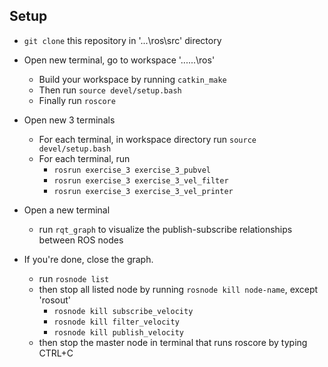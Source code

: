 ## Setup

- ```git clone``` this repository in '...\ros\src' directory 

- Open new terminal, go to workspace '...\...\ros' 
	- Build your workspace by running ```catkin_make```
	- Then run ```source devel/setup.bash```
	- Finally run ```roscore```


- Open new 3 terminals 
	- For each terminal, in workspace directory run ```source devel/setup.bash```
	- For each terminal, run 
		- ```rosrun exercise_3 exercise_3_pubvel```
		- ```rosrun exercise_3 exercise_3_vel_filter```
		- ```rosrun exercise_3 exercise_3_vel_printer```


- Open a new terminal
	- run ```rqt_graph``` to visualize the publish-subscribe relationships between ROS nodes


- If you're done, close the graph.
	- run ```rosnode list```
	- then stop all listed node by running ```rosnode kill node-name```, except 'rosout'
		- ```rosnode kill subscribe_velocity```
		- ```rosnode kill filter_velocity```
		- ```rosnode kill publish_velocity```
	- then stop the master node in terminal that runs roscore by typing CTRL+C
